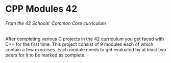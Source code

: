 # CPP Modules 42
###### From the 42 Schools' Common Core curriculum
After completing various C projects in the 42 curriculum you get faced with C++ for the first time.
This project consist of 9 modules each of which contain a few exercises. Each module needs to get
evaluated by at least two peers for it to be marked as complete.
